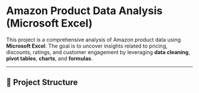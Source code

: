 # Amazon Product Data Analysis (Microsoft Excel)

This project is a comprehensive analysis of Amazon product data using **Microsoft Excel**. The goal is to uncover insights related to pricing, discounts, ratings, and customer engagement by leveraging **data cleaning**, **pivot tables**, **charts**, and **formulas**.

---

## 📁 Project Structure

